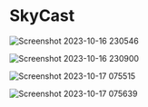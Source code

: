 # SkyCast


![Screenshot 2023-10-16 230546](https://github.com/nazneen-k/SkyCast/assets/117660793/1e2fcf06-feff-4e6f-8cf2-72d887b9439d)


![Screenshot 2023-10-16 230900](https://github.com/nazneen-k/SkyCast/assets/117660793/c1e11d4f-9ab5-4749-9941-bff108e486e0)

![Screenshot 2023-10-17 075515](https://github.com/nazneen-k/SkyCast/assets/117660793/22d8be91-6c52-4872-bcf5-6b29fc5ebb3d)

![Screenshot 2023-10-17 075639](https://github.com/nazneen-k/SkyCast/assets/117660793/d78b63cc-002b-430d-83e7-a033fb335643)
